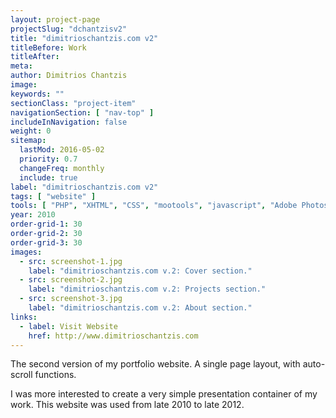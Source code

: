 ```yaml
---
layout: project-page
projectSlug: "dchantzisv2"
title: "dimitrioschantzis.com v2"
titleBefore: Work
titleAfter:
meta:
author: Dimitrios Chantzis
image:
keywords: ""
sectionClass: "project-item"
navigationSection: [ "nav-top" ]
includeInNavigation: false
weight: 0
sitemap:
  lastMod: 2016-05-02
  priority: 0.7
  changeFreq: monthly
  include: true
label: "dimitrioschantzis.com v2"
tags: [ "website" ]
tools: [ "PHP", "XHTML", "CSS", "mootools", "javascript", "Adobe Photoshop"]
year: 2010
order-grid-1: 30
order-grid-2: 30
order-grid-3: 30
images:
  - src: screenshot-1.jpg
    label: "dimitrioschantzis.com v.2: Cover section."
  - src: screenshot-2.jpg
    label: "dimitrioschantzis.com v.2: Projects section."
  - src: screenshot-3.jpg
    label: "dimitrioschantzis.com v.2: About section."
links:
  - label: Visit Website
    href: http://www.dimitrioschantzis.com
---
```


The second version of my portfolio website. A single page layout, with auto-scroll functions.

I was more interested to create a very simple presentation container of my work. This website was used from late 2010 to late 2012.

